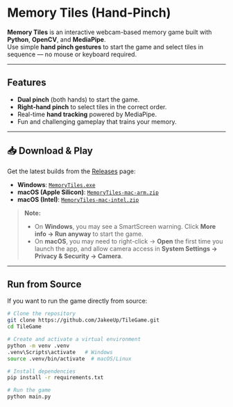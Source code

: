 #  Memory Tiles (Hand-Pinch)

**Memory Tiles** is an interactive webcam-based memory game built with **Python**, **OpenCV**, and **MediaPipe**.  
Use simple **hand pinch gestures** to start the game and select tiles in sequence — no mouse or keyboard required.

---

##  Features
-  **Dual pinch** (both hands) to start the game.
-  **Right-hand pinch** to select tiles in the correct order.
-  Real-time **hand tracking** powered by MediaPipe.
-  Fun and challenging gameplay that trains your memory.

---

## 📥 Download & Play
Get the latest builds from the [Releases](../../releases) page:

- **Windows**: [`MemoryTiles.exe`](../../releases/latest/download/MemoryTiles.exe)  
- **macOS (Apple Silicon)**: [`MemoryTiles-mac-arm.zip`](../../releases/latest/download/MemoryTiles-mac-arm.zip)  
- **macOS (Intel)**: [`MemoryTiles-mac-intel.zip`](../../releases/latest/download/MemoryTiles-mac-intel.zip)  

> **Note:**  
> - On **Windows**, you may see a SmartScreen warning. Click **More info → Run anyway** to start the game.  
> - On **macOS**, you may need to right-click → **Open** the first time you launch the app, and allow camera access in **System Settings → Privacy & Security → Camera**.

---

##  Run from Source
If you want to run the game directly from source:

```bash
# Clone the repository
git clone https://github.com/JakeeUp/TileGame.git
cd TileGame

# Create and activate a virtual environment
python -m venv .venv
.venv\Scripts\activate   # Windows
source .venv/bin/activate  # macOS/Linux

# Install dependencies
pip install -r requirements.txt

# Run the game
python main.py
